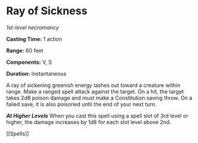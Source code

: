 # Ray of Sickness

_1st-level necromancy_

**Casting Time:** 1 action

**Range:** 60 feet

**Components:** V, S

**Duration:** Instantaneous

A ray of sickening greenish energy lashes out toward a creature within range. Make a ranged spell attack against the target. On a hit, the target takes 2d8 poison damage and must make a Constitution saving throw. On a failed save, it is also poisoned until the end of your next turn.

***At Higher Levels***
When you cast this spell using a spell slot of 3rd level or higher, the damage increases by 1d8 for each slot level above 2nd.

[[Spells]]